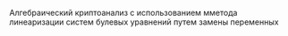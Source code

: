 Алгебраический криптоанализ с использованием мметода линеаризации систем булевых уравнений путем замены переменных

